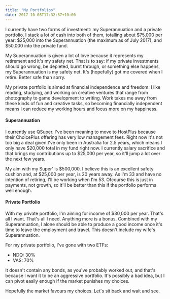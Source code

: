 ```yaml
---
title: "My Portfolios"
date: 2017-10-08T17:32:57+10:00
---
```


I currently have two forms of investment: my Superannuation and a private portfolio. I stack a lot of cash into both of them, totalling about $75,000 per year: $25,000 into the Superannuation (the maximum as of July 2017), and $50,000 into the private fund.

My Superannuation is given a lot of love because it represents my retirement and it's my safety net. That is to say: if my private investments should go wrong, be depleted, burnt through, or something else happens, my Superannuation is my safety net. It's (hopefully) got me covered when I retire. Better safe than sorry.

My private portfolio is aimed at financial independence and freedom. I like reading, studying, and working on creative ventures that range from photography to game development to writing. Work takes me away from these kinds of fun and creative tasks, so becoming financially independent means I can reduce my working hours and focus more on my happiness.

#### Superannuation
I currently use QSuper. I've been meaning to move to HostPlus because their ChoicePlus offering has very low management fees. Right now it's not too big a deal given I've only been in Australia for 2.5 years, which means I only have $20,000 total in my fund right now. I currently salary sacrifice and that brings my contributions up to $25,000 per year, so it'll jump a lot over the next few years.

My aim with my Super' is $500,000. I believe this is an excellent safety cushion and, at $25,000 per year, is 20 years away. As I'm 33 and have no intention of retiring, I'll be working when I'm 53. Ofcourse this is just in payments, not growth, so it'll be better than this if the portfolio performs well enough.

#### Private Portfolio
With my private portfolio, I'm aiming for income of $30,000 per year. That's all I want. That's all I need. Anything more is a bonus. Combined with my Superannuation, I alone should be able to produce a good income once it's time to leave the employment and travel. This doesn't include my wife's Superannuation.

For my private portfolio, I've gone with two ETFs:

- NDQ: 30%
- VAS: 70%

It doesn't contain any bonds, as you've probably worked out, and that's because I want it to be an aggressive portfolio. It's possibly a bad idea, but I can pivot easily enough if the market punishes my choices.

Hopefully the market favours my choices. Let's sit back and wait and see.